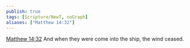 ```yaml
---
publish: true
tags: [Scripture/NewT, noGraph]
aliases: ["Matthew 14:32"]
---
```

[Matthew 14:32](https://churchofjesuschrist.org/study/scriptures/nt/matt/14?lang=eng&id=p32#p32) And when they were come into the ship, the wind ceased.
